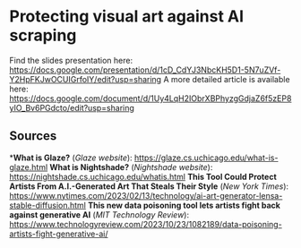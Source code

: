# Protecting visual art against AI scraping

Find the slides presentation here: https://docs.google.com/presentation/d/1cD_CdYJ3NbcKH5D1-5N7uZVf-Y2HpFKJwOCUIGrfoIY/edit?usp=sharing
A more detailed article is available here: https://docs.google.com/document/d/1Uy4LqH2IObrXBPhyzgGdjaZ6f5zEP8yIO_Bv6PGdcto/edit?usp=sharing

## Sources

***What is Glaze?** (_Glaze website_): https://glaze.cs.uchicago.edu/what-is-glaze.html
**What is Nightshade?** (_Nightshade website_): https://nightshade.cs.uchicago.edu/whatis.html
**This Tool Could Protect Artists From A.I.-Generated Art That Steals Their Style** (_New York Times_): https://www.nytimes.com/2023/02/13/technology/ai-art-generator-lensa-stable-diffusion.html
**This new data poisoning tool lets artists fight back against generative AI** (_MIT Technology Review_): https://www.technologyreview.com/2023/10/23/1082189/data-poisoning-artists-fight-generative-ai/
